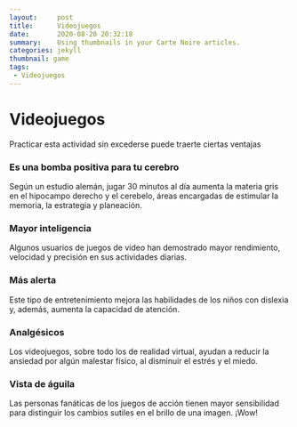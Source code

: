 ```yaml
---
layout:     post
title:      Videojuegos
date:       2020-08-20 20:32:18
summary:    Using thumbnails in your Carte Noire articles.
categories: jekyll
thumbnail: game
tags:
 - Videojuegos
---
```


<h1>Videojuegos</h1>
Practicar esta actividad sin excederse puede traerte ciertas ventajas

<h3>Es una bomba positiva para tu cerebro</h3>
Según un estudio alemán, jugar 30 minutos al día aumenta la materia gris en el hipocampo derecho y el cerebelo, áreas encargadas de estimular la memoria, la estrategia y planeación.

 
<h3>Mayor inteligencia</h3>
Algunos usuarios de juegos de video han demostrado mayor rendimiento, velocidad y precisión en sus actividades diarias.

 
<h3>Más alerta</h3>
Este tipo de entretenimiento mejora las habilidades de los niños con dislexia y, además, aumenta la capacidad de atención.

 
<h3>Analgésicos</h3>
Los videojuegos, sobre todo los de realidad virtual, ayudan a reducir la ansiedad por algún malestar físico, al disminuir el estrés y el miedo.

 
<h3>Vista de águila</h3>
Las personas fanáticas de los juegos de acción tienen mayor sensibilidad para distinguir los cambios sutiles en el brillo de una imagen. ¡Wow!



